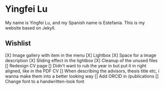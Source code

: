 # Yingfei Lu
My name is Yingfei Lu, and my Spanish name is Estefanía.
This is my website based on Jekyll.

## Wishlist
[X] Image gallery with item in the menu
    [X] Lightbox
    [X] Space for a image description
    [X] Sliding effect in the lightbox
[X] Cleanup of the unused files
[] Redesign CV page
    [] Didn't want to rub the year in but put it in right aligned, like in the PDF CV
    [] When describing the advisors, thesis title etc, i wanna make them into a better looking way
[] Add ORCID in /publications
[] Change font to a handwritten-look font